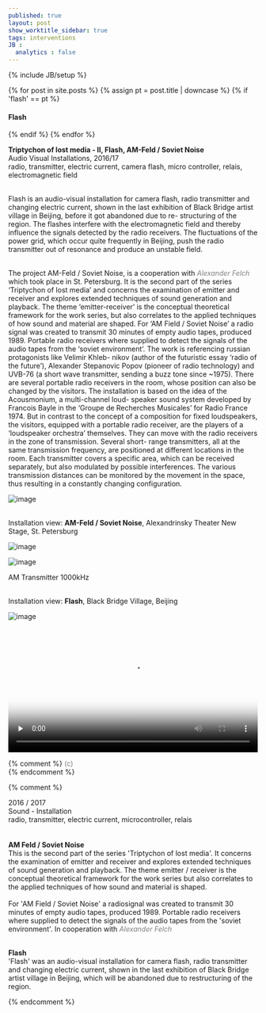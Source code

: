 ```yaml
---
published: true
layout: post
show_worktitle_sidebar: true
tags: interventions
JB :
  analytics : false
---
```


{% include JB/setup %}

<div class="container-parent">
<div class="container-narrow-right">
{% for post in site.posts %}
	{% assign pt = post.title | downcase %}
	{% if 'flash' == pt %}
<h4><a href="{{ BASE_PATH }}{{ post.url }}"></a>Flash</h4>
	{% endif %}
{% endfor %}

<p>
<b>Triptychon of lost media - II, Flash, AM-Feld / Soviet Noise</b><br />
Audio Visual Installations, 2016/17<br />
radio, transmitter, electric current, camera flash, micro controller, relais, electromagnetic field<br /><br />

Flash is an audio-visual installation for camera flash, radio transmitter and changing electric current, shown in the last exhibition of Black Bridge artist village in Beijing, before it got abandoned due to re- structuring of the region. The flashes interfere with the electromagnetic field and thereby influence the signals detected by the radio receivers. The fluctuations of the power grid, which occur quite frequently in Beijing, push the radio transmitter out of resonance and produce an unstable field.<br /><br />


The project AM-Feld / Soviet Noise, is a cooperation with <a href="www.alexanderfelch.net/" target="_blank" style="text-decoration:none; color: grey"><i>Alexander Felch</i></a> which took place in St. Petersburg. It is the second part of the series ‘Triptychon of lost media’ and concerns the examination of emitter and receiver and explores extended techniques of sound generation and playback. The theme ‘emitter-receiver’ is the conceptual theoretical framework for the work series, but also correlates to the applied techniques of how sound and material are shaped. For ‘AM Field / Soviet Noise’ a radio signal was created to transmit 30 minutes of empty audio tapes, produced 1989. Portable radio receivers where supplied to detect the signals of the audio tapes from the ‘soviet environment’. The work is referencing russian protagonists like Velimir Khleb- nikov (author of the futuristic essay ‘radio of the future’), Alexander Stepanovic Popov (pioneer of radio technology) and UVB-76 (a short wave transmitter, sending a buzz tone since ~1975). There are several portable radio receivers in the room, whose position can also be changed by the visitors. The installation is based on the idea of the Acousmonium, a multi-channel loud- speaker sound system developed by Francois Bayle in the ‘Groupe de Recherches Musicales’ for Radio France 1974. But in contrast to the concept of a composition for fixed loudspeakers, the visitors, equipped with a portable radio receiver, are the players of a ‘loudspeaker orchestra’ themselves. They can move with the radio receivers in the zone of transmission. Several short- range transmitters, all at the same transmission frequency, are positioned at different locations in the room. Each transmitter covers a specific area, which can be received separately, but also modulated by possible interferences. The various transmission distances can be monitored by the movement in the space, thus resulting in a constantly changing configuration.
</p>
</div>

<div class="container-narrow-left">
<img src="{{ site.url }}/images/radio_stp2_lg.jpg" alt="image" loading="lazy">
<p><br />Installation view: <b>AM-Feld / Soviet Noise</b>, Alexandrinsky Theater New Stage, St. Petersburg<br /></p>
<p></p>
<img src="{{ site.url }}/images/radio_stp3_lg.jpg" loading="lazy" alt="image">
<p></p>
<img src="{{ site.url }}/images/flash_transmitter_sm.jpg" loading="lazy" alt="image">
<p>AM Transmitter 1000kHz<br /></p>
<p></p>
<p><br />Installation view: <b>Flash</b>, Black Bridge Village, Beijing<br /></p>
<img src="{{ site.url }}/images/radio_blackbridge.jpg" loading="lazy" alt="image">
<p></p>
<video controls preload="none" poster="{{ site.url }}/images/flash_poster_small.jpg" width="100%" height="auto">
  <source src="{{ site.url }}/images/flash_small.mp4" type="video/mp4">
</video>

</div>
</div>




{% comment %}
<font color="grey">(c)<br /></font>
{% endcomment %}




{% comment %}
<p>

2016 / 2017<br />
Sound - Installation<br />
radio, transmitter, electric current, microcontroller, relais<br /><br />			
<b>	
AM Feld / Soviet Noise
</b>
<br />
This is the second part of the series 'Triptychon of lost media'. It concerns the examination of emitter and receiver and explores extended techniques of sound generation and playback. The theme emitter / receiver is the conceptual theoretical framework for the work series but also correlates to the applied techniques of how sound and material is shaped.
<br /><br />
For 'AM Field / Soviet Noise' a radiosignal was created to transmit 30 minutes of empty audio tapes, produced 1989. Portable radio receivers where supplied to detect the signals of the audio tapes from the 'soviet environment'. In cooperation with <a href="www.alexanderfelch.net/" target="_blank" style="text-decoration:none; color: grey"><i>Alexander Felch</i></a>
<br /><br />

<b>	
Flash
</b>
<br />
'Flash' was an audio-visual installation for camera flash, radio transmitter and changing electric current, shown in the last exhibition of Black Bridge artist village in Beijing, which will be abandoned due to restructuring of the region.
</p>

{% endcomment %}

